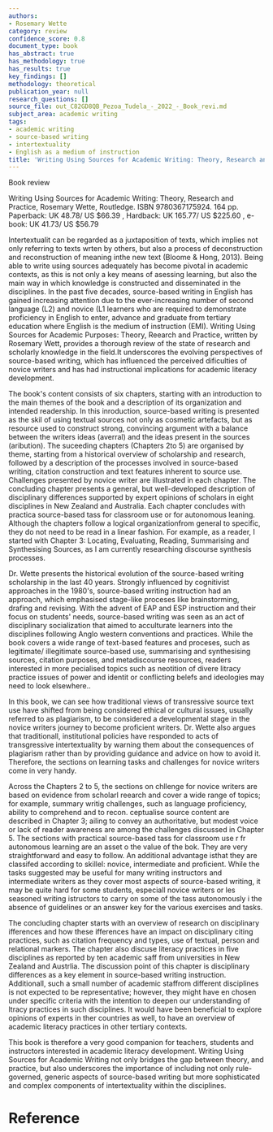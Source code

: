 ```yaml
---
authors:
- Rosemary Wette
category: review
confidence_score: 0.8
document_type: book
has_abstract: true
has_methodology: true
has_results: true
key_findings: []
methodology: theoretical
publication_year: null
research_questions: []
source_file: out_C82GD8QB_Pezoa_Tudela_-_2022_-_Book_revi.md
subject_area: academic writing
tags:
- academic writing
- source-based writing
- intertextuality
- English as a medium of instruction
title: 'Writing Using Sources for Academic Writing: Theory, Research and Practice'
---
```


Book review

Writing Using Sources for Academic Writing: Theory, Research and Practice, Rosemary Wette, Routledge. ISBN 9780367175924. 164 pp. Paperback: UK 48.78/ US $\$ 66.39$ , Hardback: UK 165.77/ US $\$ 225.60$ , e-book: UK 41.73/ US $\$ 56.79$

Intertextualit can be regarded as a juxtaposition of texts, which implies not only referring to texts wrten by others, but also a process of deconstruction and reconstruction of meaning inthe new text (Bloome & Hong, 2013). Being able to write using sources adequately has become pivotal in academic contexts, as this is not only a key means of asessing learning, but also the main way in which knowledge is constructed and disseminated in the disciplines. In the past five decades, source-based writing in English has gained increasing attention due to the ever-increasing number of second language (L2) and novice (L1 learners who are required to demonstrate proficiency in English to enter, advance and graduate from tertiary education where English is the medium of instruction (EMI). Writing Using Sources for Academic Purposes: Theory, Reearch and Practice, written by Rosemary Wett, provides a thorough review of the state of research and scholarly knowledge in the field.It underscores the evolving perspectives of source-based writing, which has influenced the perceived dificulties of novice writers and has had instructional implications for academic literacy development.

The book's content consists of six chapters, starting with an introduction to the main themes of the book and a description of its organization and intended readership. In this inroduction, source-based writing is presented as the skil of using textual sources not only as cosmetic artefacts, but as resource used to construct strong, convincing argument with a balance between the writers ideas (averral) and the ideas present in the sources (aribution). The suceeding chapters (Chapters 2to 5) are organised by theme, starting from a historical overview of scholarship and research, followed by a description of the processes involved in source-based writing, citation construction and text features inherent to source use. Challenges presented by novice writer are illustrated in each chapter. The concluding chapter presents a general, but well-developed description of disciplinary differences supported by expert opinions of scholars in eight disciplines in New Zealand and Australia. Each chapter concludes with practica source-based tass for classroom use or for autonomous leaning. Although the chapters follow a logical organizationfrom general to specific, they do not need to be read in a linear fashion. For example, as a reader, I started with Chapter 3: Locating, Evaluating, Reading, Summarising and Synthesising Sources, as I am currently researching discourse synthesis processes.

Dr. Wette presents the historical evolution of the source-based writing scholarship in the last 40 years. Strongly influenced by cognitivist approaches in the 1980's, source-based writing instruction had an approach, which emphasised stage-like proceses like brainstorming, drafing and revising. With the advent of EAP and ESP instruction and their focus on students' needs, source-based writing was seen as an act of disciplinary socialization that aimed to acculturate learners into the disciplines following Anglo western conventions and practices. While the book covers a wide range of text-based features and proceses, such as legitimate/ illegitimate source-based use, summarising and synthesising sources, citation purposes, and metadiscourse resources, readers interested in more pecialised topics such as neotition of divere litracy practice issues of power and identit or conflicting belefs and ideologies may need to look elsewhere..

In this book, we can see how traditional views of transressive source text use have shifted from being considered ethical or cultural issues, usually referred to as plagiarism, to be considered a developmental stage in the novice writers journey to become proficient writers. Dr. Wette also argues that traditionall, institutional policies have responded to acts of transgressive intertextuality by warning them about the consequences of plagiarism rather than by providing guidance and advice on how to avoid it. Therefore, the sections on learning tasks and challenges for novice writers come in very handy.

Across the Chapters 2 to 5, the sections on chllenge for novice writers are based on evidence from scholarl reearch and cover a wide range of topics; for example, summary writig challenges, such as language proficiency, ability to comprehend and to recon. ceptualise source content are described in Chapter 3; ailing to convey an authoritative, but modest voice or lack of reader awareness are among the challenges discussed in Chapter 5. The sections with practical source-based tass for classroom use r fr autonomous learning are an asset o the value of the bok. They are very straightforward and easy to follow. An additional advantage isthat they are classifed according to skillel: novice, intermediate and proficient. While the tasks suggested may be useful for many writing instructors and intermediate writers as they cover most aspects of source-based writing, it may be quite hard for some students, especiall novice writers or les seasoned writing istructors to carry on some of the tass autonomously i the absence of guidelines or an answer key for the various exercises and tasks.

The concluding chapter starts with an overview of research on disciplinary ifferences and how these ifferences have an impact on disciplinary citing practices, such as citation frequency and types, use of textual, person and relational markers. The chapter also discuse literacy practices in five disciplines as reported by ten academic saff from universities in New Zealand and Austrlia. The discussion point of this chapter is disciplinary differences as a key element in source-based writing instruction. Additionall, such a small number of academic staffrom different disciplines is not expected to be representative; however, they might have en chosen under specific criteria with the intention to deepen our understanding of ltracy practices in such disciplines. It would have been beneficial to explore opinions of experts in ther countries as well, to have an overview of academic literacy practices in other tertiary contexts.

This book is therefore a very good companion for teachers, students and instructors interested in academic literacy development. Writing Using Sources for Academic Writing not only bridges the gap between theory, and practice, but also underscores the importance of including not only rule-governed, generic aspects of source-based writing but more sophisticated and complex components of intertextuality within the disciplines.

# Reference